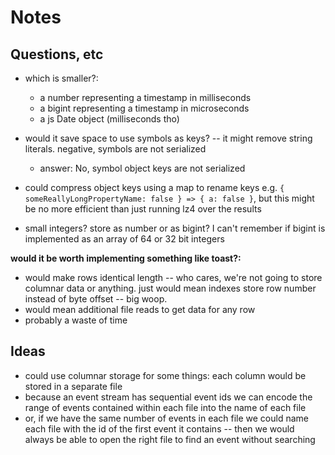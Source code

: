 # Notes

## Questions, etc

* which is smaller?: 
  * a number representing a timestamp in milliseconds
  * a bigint representing a timestamp in microseconds
  * a js Date object (milliseconds tho)

* would it save space to use symbols as keys? -- it might remove string literals. negative, symbols are not serialized
  * answer: No, symbol object keys are not serialized
* could compress object keys using a map to rename keys e.g. `{ someReallyLongPropertyName: false } => { a: false }`, but this might be no more efficient than just running lz4 over the results

* small integers? store as number or as bigint? I can't remember if bigint is implemented as an array of 64 or 32 bit integers

**would it be worth implementing something like toast?:**

* would make rows identical length -- who cares, we're not going to store columnar data or anything. just would mean indexes store row number instead of byte offset -- big woop. 
* would mean additional file reads to get data for any row
* probably a waste of time

## Ideas

* could use columnar storage for some things: each column would be stored in a separate file
* because an event stream has sequential event ids we can encode the range of events contained within each file into the name of each file
* or, if we have the same number of events in each file we could name each file with the id of the first event it contains -- then we would always be able to open the right file to find an event without searching